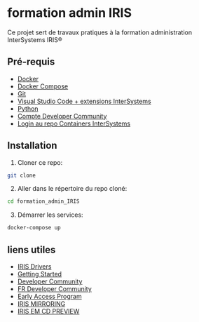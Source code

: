 # formation admin IRIS

Ce projet sert de travaux pratiques à la formation administration InterSystems IRIS®

## Pré-requis

- [Docker](https://www.docker.com/products/docker-desktop)
- [Docker Compose](https://docs.docker.com/compose/install/)
- [Git](https://git-scm.com/book/en/v2/Getting-Started-Installing-Git)
- [Visual Studio Code + extensions InterSystems](https://intersystems-community.github.io/vscode-objectscript/installation/)
- [Python](https://www.python.org/downloads/)
- [Compte Developer Community](https://community.intersystems.com/)
- [Login au repo Containers InterSystems](https://containers.intersystems.com/contents)

## Installation

1. Cloner ce repo:

```bash
git clone
```

2. Aller dans le répertoire du repo cloné:

```bash
cd formation_admin_IRIS
```

3. Démarrer les services:

```bash
docker-compose up
```

## liens utiles
- [IRIS Drivers](https://intersystems-community.github.io/iris-driver-distribution/)
- [Getting Started](https://gettingstarted.intersystems.com/)
- [Developer Community](https://community.intersystems.com/)
- [FR Developer Community](https://fr.community.intersystems.com/)
- [Early Access Program](https://www.intersystems.com/early-access-program/)
- [IRIS MIRRORING](https://github.com/SylvainGuilbaud/IRIS_mirror)
- [IRIS EM CD PREVIEW](https://github.com/SylvainGuilbaud/IRIS_containers_prod)
